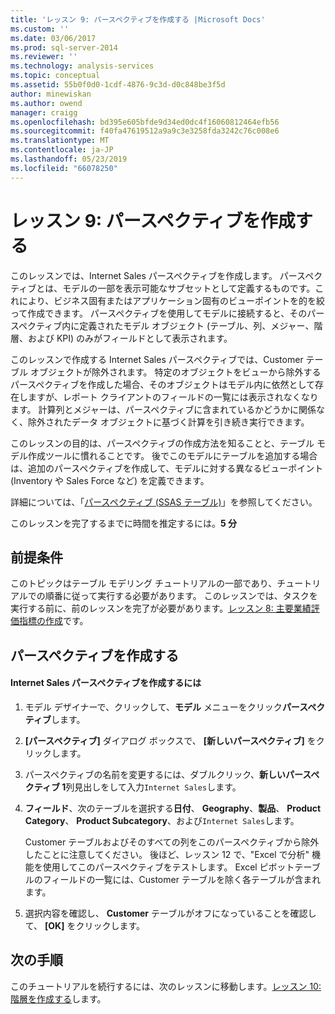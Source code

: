 ```yaml
---
title: 'レッスン 9: パースペクティブを作成する |Microsoft Docs'
ms.custom: ''
ms.date: 03/06/2017
ms.prod: sql-server-2014
ms.reviewer: ''
ms.technology: analysis-services
ms.topic: conceptual
ms.assetid: 55b0f0d0-1cdf-4876-9c3d-d0c848be3f5d
author: minewiskan
ms.author: owend
manager: craigg
ms.openlocfilehash: bd395e605bfde9d34ed0dc4f16060812464efb56
ms.sourcegitcommit: f40fa47619512a9a9c3e3258fda3242c76c008e6
ms.translationtype: MT
ms.contentlocale: ja-JP
ms.lasthandoff: 05/23/2019
ms.locfileid: "66078250"
---
```

# <a name="lesson-9-create-perspectives"></a>レッスン 9: パースペクティブを作成する
  このレッスンでは、Internet Sales パースペクティブを作成します。 パースペクティブとは、モデルの一部を表示可能なサブセットとして定義するものです。これにより、ビジネス固有またはアプリケーション固有のビューポイントを的を絞って作成できます。 パースペクティブを使用してモデルに接続すると、そのパースペクティブ内に定義されたモデル オブジェクト (テーブル、列、メジャー、階層、および KPI) のみがフィールドとして表示されます。  
  
 このレッスンで作成する Internet Sales パースペクティブでは、Customer テーブル オブジェクトが除外されます。 特定のオブジェクトをビューから除外するパースペクティブを作成した場合、そのオブジェクトはモデル内に依然として存在しますが、レポート クライアントのフィールドの一覧には表示されなくなります。 計算列とメジャーは、パースペクティブに含まれているかどうかに関係なく、除外されたデータ オブジェクトに基づく計算を引き続き実行できます。  
  
 このレッスンの目的は、パースペクティブの作成方法を知ることと、テーブル モデル作成ツールに慣れることです。 後でこのモデルにテーブルを追加する場合は、追加のパースペクティブを作成して、モデルに対する異なるビューポイント (Inventory や Sales Force など) を定義できます。  
  
 詳細については、「[パースペクティブ (SSAS テーブル)](tabular-models/perspectives-ssas-tabular.md)」を参照してください。  
  
 このレッスンを完了するまでに時間を推定するには。**5 分**  
  
## <a name="prerequisites"></a>前提条件  
 このトピックはテーブル モデリング チュートリアルの一部であり、チュートリアルでの順番に従って実行する必要があります。 このレッスンでは、タスクを実行する前に、前のレッスンを完了が必要があります。[レッスン 8: 主要業績評価指標の作成](lesson-7-create-key-performance-indicators.md)です。  
  
## <a name="create-perspectives"></a>パースペクティブを作成する  
  
#### <a name="to-create-an-internet-sales-perspective"></a>Internet Sales パースペクティブを作成するには  
  
1.  モデル デザイナーで、クリックして、**モデル** メニューをクリック**パースペクティブ**します。  
  
2.  **[パースペクティブ]** ダイアログ ボックスで、 **[新しいパースペクティブ]** をクリックします。  
  
3.  パースペクティブの名前を変更するには、ダブルクリック、**新しいパースペクティブ 1**列見出しをして入力`Internet Sales`します。  
  
4.  **フィールド**、次のテーブルを選択する**日付**、 **Geography**、**製品**、 **Product Category**、 **Product Subcategory**、および`Internet Sales`します。  
  
     Customer テーブルおよびそのすべての列をこのパースペクティブから除外したことに注意してください。 後ほど、レッスン 12 で、"Excel で分析" 機能を使用してこのパースペクティブをテストします。 Excel ピボットテーブルのフィールドの一覧には、Customer テーブルを除く各テーブルが含まれます。  
  
5.  選択内容を確認し、 **Customer** テーブルがオフになっていることを確認して、 **[OK]** をクリックします。  
  
## <a name="next-steps"></a>次の手順  
 このチュートリアルを続行するには、次のレッスンに移動します。[レッスン 10:階層を作成する](lesson-9-create-hierarchies.md)します。  
  
  

